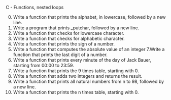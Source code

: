 C - Functions, nested loops

0. Write a function that prints the alphabet, in lowercase, followed by a new line.
0. Write a program that prints _putchar, followed by a new line.
3. Write a function that checks for lowercase character.
4. Write a function that checks for alphabetic character.
5. Write a function that prints the sign of a number.
6. Write a function that computes the absolute value of an integer
7.Write a function that prints the last digit of a number.
8. Write a function that prints every minute of the day of Jack Bauer, starting from 00:00 to 23:59.
9. Write a function that prints the 9 times table, starting with 0.
10. Write a function that adds two integers and returns the result.
11. Write a function that prints all natural numbers from n to 98, followed by a new line.
12. Write a function that prints the n times table, starting with 0.
